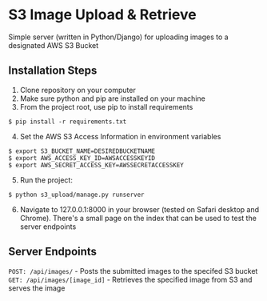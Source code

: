 # S3 Image Upload & Retrieve

Simple server (written in Python/Django) for uploading images to a designated
AWS S3 Bucket

## Installation Steps

1. Clone repository on your computer
2. Make sure python and pip are installed on your machine
3. From the project root, use pip to install requirements

```
$ pip install -r requirements.txt
```

4. Set the AWS S3 Access Information in environment variables

```
$ export S3_BUCKET_NAME=DESIREDBUCKETNAME
$ export AWS_ACCESS_KEY_ID=AWSACCESSKEYID
$ export AWS_SECRET_ACCESS_KEY=AWSSECRETACCESSKEY
```

5. Run the project:

```
$ python s3_upload/manage.py runserver
```

6. Navigate to 127.0.0.1:8000 in your browser (tested on Safari desktop and Chrome).
There's a small page on the index that can be used to test the server endpoints

## Server Endpoints

`POST: /api/images/` - Posts the submitted images to the specifed S3 bucket
`GET: /api/images/[image_id]` - Retrieves the specified image from S3 and serves the image

